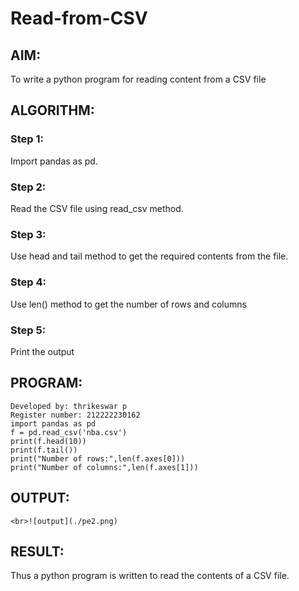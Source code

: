 # Read-from-CSV

## AIM:
To write a python program for reading content from a CSV file
## ALGORITHM:
### Step 1:
Import pandas as pd.
### Step 2:
Read the CSV file using read_csv method.
### Step 3:
Use head and tail method to get the required contents from the file.
### Step 4:
Use len() method to get the number of rows and columns
### Step 5:
Print the output

## PROGRAM:
```
Developed by: thrikeswar p
Register number: 212222230162
import pandas as pd
f = pd.read_csv('nba.csv')
print(f.head(10))
print(f.tail())
print("Number of rows:",len(f.axes[0]))
print("Number of columns:",len(f.axes[1]))
```
## OUTPUT:
```
<br>![output](./pe2.png)
```
## RESULT:
Thus a python program is written to read the contents of a CSV file.
